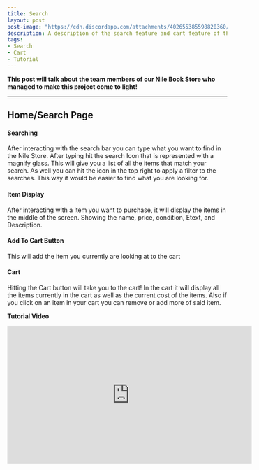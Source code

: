 ```yaml
---
title: Search
layout: post
post-image: "https://cdn.discordapp.com/attachments/402655385598820360/1092527612078854144/Searching.png"
description: A description of the search feature and cart feature of the Nile App with a tutorial video.
tags:
- Search
- Cart
- Tutorial
---
```


**This post will talk about the team members of our Nile Book Store who managed to make this project come to light!**

---

## Home/Search Page

#### Searching

After interacting with the search bar you can type what you want to find in the Nile Store. After typing hit the search Icon that is represented with a magnify glass. This will give you a list of all the items that match your search. As well you can hit the icon in the top right to apply a filter to the searches. This way it would be easier to find what you are looking for.

#### Item Display

After interacting with a item you want to purchase, it will display the items in the middle of the screen. Showing the name, price, condition, Etext, and Description.

#### Add To Cart Button

This will add the item you currently are looking at to the cart

#### Cart

Hitting the Cart button will take you to the cart! In the cart it will display all the items currently in the cart as well as the current cost of the items. Also if you click on an item in your cart you can remove or add more of said item. 

**Tutorial Video**<br>
<iframe width="560" height="315" src="https://www.youtube.com/embed/M6bbroUCT1o" title="YouTube video player" frameborder="0" allow="accelerometer; autoplay; clipboard-write; encrypted-media; gyroscope; picture-in-picture; web-share" allowfullscreen></iframe>